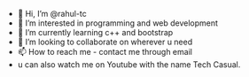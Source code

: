 - 👋 Hi, I’m @rahul-tc
- 👀 I’m interested in programming and web development
- 🌱 I’m currently learning c++ and bootstrap
- 💞️ I’m looking to collaborate on wherever u need
- 📫 How to reach me - contact me through email
- u can also watch me on Youtube with the name Tech Casual.

<!---
rahul-tc/rahul-tc is a ✨ special ✨ repository because its `README.md` (this file) appears on your GitHub profile.
You can click the Preview link to take a look at your changes.
--->
